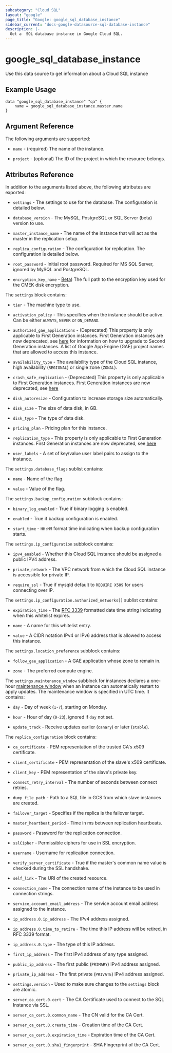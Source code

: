 ```yaml
---
subcategory: "Cloud SQL"
layout: "google"
page_title: "Google: google_sql_database_instance"
sidebar_current: "docs-google-datasource-sql-database-instance"
description: |-
  Get a  SQL database instance in Google Cloud SQL.
---
```


# google\_sql\_database\_instance

Use this data source to get information about a Cloud SQL instance

## Example Usage 


```hcl
data "google_sql_database_instance" "qa" {
    name = google_sql_database_instance.master.name
}
```

## Argument Reference

The following arguments are supported:

* `name` - (required) The name of the instance.

* `project` - (optional) The ID of the project in which the resource belongs.

## Attributes Reference

In addition to the arguments listed above, the following attributes are exported:
    
* `settings` -  The settings to use for the database. The
    configuration is detailed below.

* `database_version` - The MySQL, PostgreSQL or SQL Server (beta) version to use.

* `master_instance_name` - The name of the instance that will act as
    the master in the replication setup.

* `replica_configuration` - The configuration for replication. The
    configuration is detailed below.
    
* `root_password` - Initial root password. Required for MS SQL Server, ignored by MySQL and PostgreSQL.

* `encryption_key_name` - [Beta](https://terraform.io/docs/providers/google/guides/provider_versions.html))
    The full path to the encryption key used for the CMEK disk encryption.
    
The `settings` block contains:

* `tier` - The machine type to use.
    
* `activation_policy` - This specifies when the instance should be
    active. Can be either `ALWAYS`, `NEVER` or `ON_DEMAND`.

* `authorized_gae_applications` - (Deprecated) This property is only applicable to First Generation instances.
    First Generation instances are now deprecated, see [here](https://cloud.google.com/sql/docs/mysql/upgrade-2nd-gen)
    for information on how to upgrade to Second Generation instances.
    A list of Google App Engine (GAE) project names that are allowed to access this instance.

* `availability_type` - The availability type of the Cloud SQL
instance, high availability (`REGIONAL`) or single zone (`ZONAL`).

* `crash_safe_replication` - (Deprecated) This property is only applicable to First Generation instances.
    First Generation instances are now deprecated, see [here](https://cloud.google.com/sql/docs/mysql/upgrade-2nd-gen)

* `disk_autoresize` - Configuration to increase storage size automatically.

* `disk_size` - The size of data disk, in GB.

* `disk_type` - The type of data disk.

* `pricing_plan` - Pricing plan for this instance.

* `replication_type` - This property is only applicable to First Generation instances.
    First Generation instances are now deprecated, see [here](https://cloud.google.com/sql/docs/mysql/upgrade-2nd-gen)

* `user_labels` - A set of key/value user label pairs to assign to the instance.

The `settings.database_flags` sublist contains:

* `name` - Name of the flag.

* `value` - Value of the flag.

The `settings.backup_configuration` subblock contains:

* `binary_log_enabled` - True if binary logging is enabled.

* `enabled` - True if backup configuration is enabled.

* `start_time` - `HH:MM` format time indicating when backup configuration starts.

The `settings.ip_configuration` subblock contains:

* `ipv4_enabled` - Whether this Cloud SQL instance should be assigned a public IPV4 address. 

* `private_network` - The VPC network from which the Cloud SQL instance is accessible for private IP.

* `require_ssl` - True if mysqld default to `REQUIRE X509` for users connecting over IP.

The `settings.ip_configuration.authorized_networks[]` sublist contains:

* `expiration_time` - The [RFC 3339](https://tools.ietf.org/html/rfc3339)
  formatted date time string indicating when this whitelist expires.

* `name` - A name for this whitelist entry.

* `value` - A CIDR notation IPv4 or IPv6 address that is allowed to access this instance.

The `settings.location_preference` subblock contains:

* `follow_gae_application` - A GAE application whose zone to remain in.

* `zone` - The preferred compute engine.

The `settings.maintenance_window` subblock for instances declares a one-hour
[maintenance window](https://cloud.google.com/sql/docs/instance-settings?hl=en#maintenance-window-2ndgen)
when an Instance can automatically restart to apply updates. The maintenance window is specified in UTC time. It contains:

* `day` - Day of week (`1-7`), starting on Monday.

* `hour` - Hour of day (`0-23`), ignored if `day` not set.

* `update_track` - Receive updates earlier (`canary`) or later (`stable`).

The `replica_configuration` block contains:

* `ca_certificate` - PEM representation of the trusted CA's x509 certificate.

* `client_certificate` - PEM representation of the slave's x509 certificate.

* `client_key` - PEM representation of the slave's private key.

* `connect_retry_interval` - The number of seconds between connect retries.

* `dump_file_path` - Path to a SQL file in GCS from which slave instances are created. 

* `failover_target` - Specifies if the replica is the failover target.

* `master_heartbeat_period` - Time in ms between replication heartbeats.

* `password` - Password for the replication connection.

* `sslCipher` - Permissible ciphers for use in SSL encryption.

* `username` - Username for replication connection.

* `verify_server_certificate` - True if the master's common name value is checked during the SSL handshake.

* `self_link` - The URI of the created resource.

* `connection_name` - The connection name of the instance to be used in connection strings.

* `service_account_email_address` - The service account email address assigned to the instance.

* `ip_address.0.ip_address` - The IPv4 address assigned.

* `ip_address.0.time_to_retire` - The time this IP address will be retired, in RFC 3339 format.

* `ip_address.0.type` - The type of this IP address.

* `first_ip_address` - The first IPv4 address of any type assigned.

* `public_ip_address` - The first public (`PRIMARY`) IPv4 address assigned.

* `private_ip_address` - The first private (`PRIVATE`) IPv4 address assigned.

* `settings.version` - Used to make sure changes to the `settings` block are atomic.

* `server_ca_cert.0.cert` - The CA Certificate used to connect to the SQL Instance via SSL.

* `server_ca_cert.0.common_name` - The CN valid for the CA Cert.

* `server_ca_cert.0.create_time` - Creation time of the CA Cert.

* `server_ca_cert.0.expiration_time` - Expiration time of the CA Cert.

* `server_ca_cert.0.sha1_fingerprint` - SHA Fingerprint of the CA Cert.
